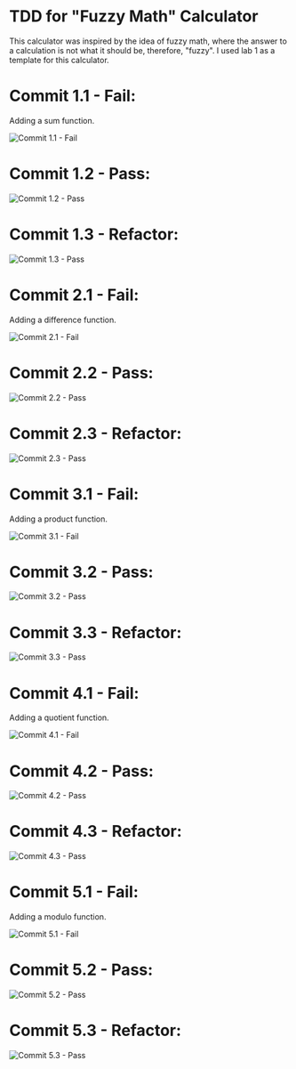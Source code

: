 # TDD for "Fuzzy Math" Calculator

This calculator was inspired by the idea of fuzzy math, where the answer to a calculation is not what it should be, therefore, "fuzzy". I used lab 1 as a template for this calculator.

# Commit 1.1 - Fail:
Adding a sum function.

![Commit 1.1 - Fail](assets/commit1-1_fail.png)

# Commit 1.2 - Pass:

![Commit 1.2 - Pass](assets/commit1-2_pass.png)

# Commit 1.3 - Refactor:

![Commit 1.3 - Pass](assets/commit1-3_refactor.png)

# Commit 2.1 - Fail:
Adding a difference function.

![Commit 2.1 - Fail](assets/commit2-1_fail.png)

# Commit 2.2 - Pass:

![Commit 2.2 - Pass](assets/commit2-2_pass.png)

# Commit 2.3 - Refactor:

![Commit 2.3 - Pass](assets/commit2-3_refactor.png)

# Commit 3.1 - Fail:
Adding a product function.

![Commit 3.1 - Fail](assets/commit3-1_fail.png)

# Commit 3.2 - Pass:

![Commit 3.2 - Pass](assets/commit3-2_pass.png)

# Commit 3.3 - Refactor:

![Commit 3.3 - Pass](assets/commit3-3_refactor.png)

# Commit 4.1 - Fail:
Adding a quotient function.

![Commit 4.1 - Fail](assets/commit4-1_fail.png)

# Commit 4.2 - Pass:

![Commit 4.2 - Pass](assets/commit4-2_pass.png)

# Commit 4.3 - Refactor:

![Commit 4.3 - Pass](assets/commit4-3_refactor.png)

# Commit 5.1 - Fail:
Adding a modulo function.

![Commit 5.1 - Fail](assets/commit5-1_fail.png)

# Commit 5.2 - Pass:

![Commit 5.2 - Pass](assets/commit5-2_pass.png)

# Commit 5.3 - Refactor:

![Commit 5.3 - Pass](assets/commit5-3_refactor.png)










